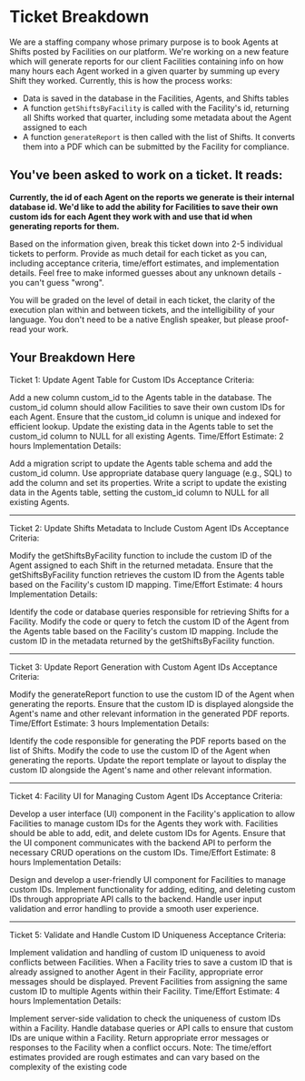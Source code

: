 # Ticket Breakdown
We are a staffing company whose primary purpose is to book Agents at Shifts posted by Facilities on our platform. We're working on a new feature which will generate reports for our client Facilities containing info on how many hours each Agent worked in a given quarter by summing up every Shift they worked. Currently, this is how the process works:

- Data is saved in the database in the Facilities, Agents, and Shifts tables
- A function `getShiftsByFacility` is called with the Facility's id, returning all Shifts worked that quarter, including some metadata about the Agent assigned to each
- A function `generateReport` is then called with the list of Shifts. It converts them into a PDF which can be submitted by the Facility for compliance.

## You've been asked to work on a ticket. It reads:

**Currently, the id of each Agent on the reports we generate is their internal database id. We'd like to add the ability for Facilities to save their own custom ids for each Agent they work with and use that id when generating reports for them.**


Based on the information given, break this ticket down into 2-5 individual tickets to perform. Provide as much detail for each ticket as you can, including acceptance criteria, time/effort estimates, and implementation details. Feel free to make informed guesses about any unknown details - you can't guess "wrong".


You will be graded on the level of detail in each ticket, the clarity of the execution plan within and between tickets, and the intelligibility of your language. You don't need to be a native English speaker, but please proof-read your work.

## Your Breakdown Here


Ticket 1: Update Agent Table for Custom IDs
Acceptance Criteria:

Add a new column custom_id to the Agents table in the database.
The custom_id column should allow Facilities to save their own custom IDs for each Agent.
Ensure that the custom_id column is unique and indexed for efficient lookup.
Update the existing data in the Agents table to set the custom_id column to NULL for all existing Agents.
Time/Effort Estimate: 2 hours
Implementation Details:

Add a migration script to update the Agents table schema and add the custom_id column.
Use appropriate database query language (e.g., SQL) to add the column and set its properties.
Write a script to update the existing data in the Agents table, setting the custom_id column to NULL for all existing Agents.

----------------------------------------------------------------------------------------------------------------------------
Ticket 2: Update Shifts Metadata to Include Custom Agent IDs
Acceptance Criteria:

Modify the getShiftsByFacility function to include the custom ID of the Agent assigned to each Shift in the returned metadata.
Ensure that the getShiftsByFacility function retrieves the custom ID from the Agents table based on the Facility's custom ID mapping.
Time/Effort Estimate: 4 hours
Implementation Details:

Identify the code or database queries responsible for retrieving Shifts for a Facility.
Modify the code or query to fetch the custom ID of the Agent from the Agents table based on the Facility's custom ID mapping.
Include the custom ID in the metadata returned by the getShiftsByFacility function.

-----------------------------------------------------------------------------------------------------------------------------
Ticket 3: Update Report Generation with Custom Agent IDs
Acceptance Criteria:

Modify the generateReport function to use the custom ID of the Agent when generating the reports.
Ensure that the custom ID is displayed alongside the Agent's name and other relevant information in the generated PDF reports.
Time/Effort Estimate: 3 hours
Implementation Details:

Identify the code responsible for generating the PDF reports based on the list of Shifts.
Modify the code to use the custom ID of the Agent when generating the reports.
Update the report template or layout to display the custom ID alongside the Agent's name and other relevant information.

-----------------------------------------------------------------------------------------------------------------------------
Ticket 4: Facility UI for Managing Custom Agent IDs
Acceptance Criteria:

Develop a user interface (UI) component in the Facility's application to allow Facilities to manage custom IDs for the Agents they work with.
Facilities should be able to add, edit, and delete custom IDs for Agents.
Ensure that the UI component communicates with the backend API to perform the necessary CRUD operations on the custom IDs.
Time/Effort Estimate: 8 hours
Implementation Details:

Design and develop a user-friendly UI component for Facilities to manage custom IDs.
Implement functionality for adding, editing, and deleting custom IDs through appropriate API calls to the backend.
Handle user input validation and error handling to provide a smooth user experience.

---------------------------------------------------------------------------------------------------------------------------------
Ticket 5: Validate and Handle Custom ID Uniqueness
Acceptance Criteria:

Implement validation and handling of custom ID uniqueness to avoid conflicts between Facilities.
When a Facility tries to save a custom ID that is already assigned to another Agent in their Facility, appropriate error messages should be displayed.
Prevent Facilities from assigning the same custom ID to multiple Agents within their Facility.
Time/Effort Estimate: 4 hours
Implementation Details:

Implement server-side validation to check the uniqueness of custom IDs within a Facility.
Handle database queries or API calls to ensure that custom IDs are unique within a Facility.
Return appropriate error messages or responses to the Facility when a conflict occurs.
Note: The time/effort estimates provided are rough estimates and can vary based on the complexity of the existing code




